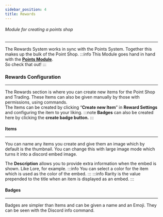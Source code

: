 ```yaml
---
sidebar_position: 4
title: Rewards
---
```

###### Module for creating a points shop
***
The Rewards System works in sync with the Points System. Together this makes up the bulk of the Point Shop.
:::info
This Module goes hand in hand with the [**Points Module**](https://monni-docs-f7dj.onrender.com/modules/points).  
So check that out!
:::
### Rewards Configuration
---
The Rewards section is where you can create new items for the Point Shop and Trading. These Items can also be given manually by those with permissions, using commands.  
The Items can be created by clicking “**Create new Item**” in **Reward Settings** and configuring the item to your liking.
:::note
**Badges** can also be created here by clicking the **create badge button.**
:::
#### Items
---
You can name any items you create and give them an image which by default is the thumbnail. You can change this with large image mode which turns it into a discord embed image.

The **Description** allows you to provide extra information when the embed is shown. Like Lore, for example.
:::info
You can select a color for the item which is used as the color of the embed.
:::
:::info
Rarity is the value prepended to the title when an item is displayed as an embed.
:::
#### Badges
---
Badges are simpler than Items and can be given a name and an Emoji. They can be seen with the Discord info command.
